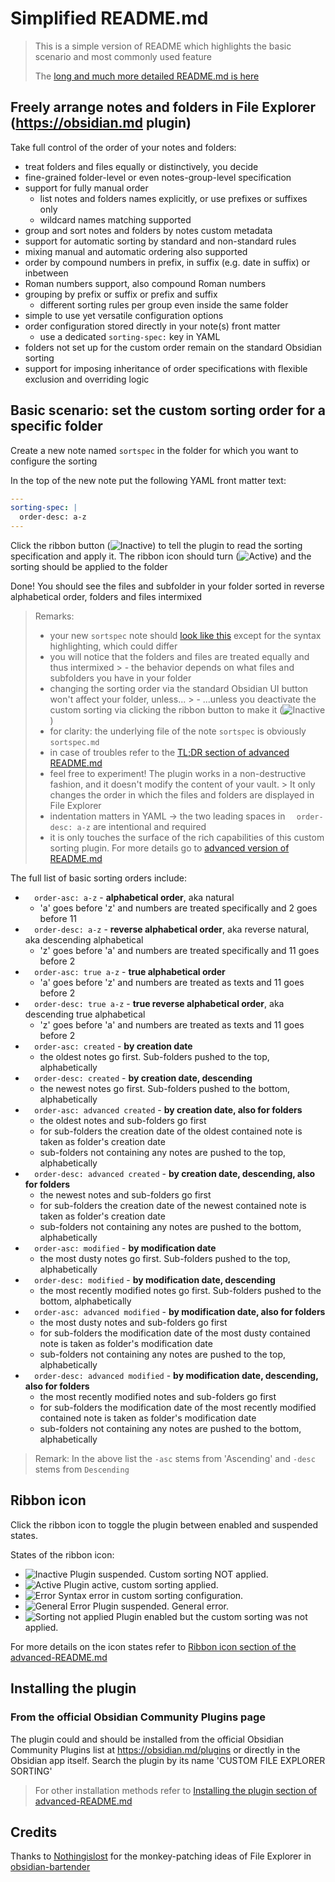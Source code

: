 # Simplified README.md

> This is a simple version of README which highlights the basic scenario and most commonly used feature
>
> The [long and much more detailed README.md is here](./advanced-README.md)

## Freely arrange notes and folders in File Explorer (https://obsidian.md plugin)

Take full control of the order of your notes and folders:

- treat folders and files equally or distinctively, you decide
- fine-grained folder-level or even notes-group-level specification
- support for fully manual order
  - list notes and folders names explicitly, or use prefixes or suffixes only
  - wildcard names matching supported
- group and sort notes and folders by notes custom metadata
- support for automatic sorting by standard and non-standard rules
- mixing manual and automatic ordering also supported
- order by compound numbers in prefix, in suffix (e.g. date in suffix) or inbetween
- Roman numbers support, also compound Roman numbers
- grouping by prefix or suffix or prefix and suffix
  - different sorting rules per group even inside the same folder
- simple to use yet versatile configuration options
- order configuration stored directly in your note(s) front matter
  - use a dedicated `sorting-spec:` key in YAML
- folders not set up for the custom order remain on the standard Obsidian sorting
- support for imposing inheritance of order specifications with flexible exclusion and overriding logic

## Basic scenario: set the custom sorting order for a specific folder

Create a new note named `sortspec` in the folder for which you want to configure the sorting

In the top of the new note put the following YAML front matter text:

```yaml
---
sorting-spec: |
  order-desc: a-z
---
```

Click the ribbon button (![Inactive](./docs/icons/icon-inactive.png)) to tell the plugin to read the sorting specification and apply it.
The ribbon icon should turn (![Active](./docs/icons/icon-active.png)) and the sorting should be applied to the folder

Done!
You should see the files and subfolder in your folder sorted in reverse alphabetical order, folders and files intermixed

> Remarks:
> - your new `sortspec` note should [look like this](./docs/examples/basic/sortspec.md?plain=1) except for the syntax highlighting, which could differ
> - you will notice that the folders and files are treated equally and thus intermixed
    >   - the behavior depends on what files and subfolders you have in your folder
> - changing the sorting order via the standard Obsidian UI button won't affect your folder, unless...
    >   - ...unless you deactivate the custom sorting via clicking the ribbon button to make it (![Inactive](./docs/icons/icon-inactive.png))
> - for clarity: the underlying file of the note `sortspec` is obviously `sortspec.md`
> - in case of troubles refer to the [TL;DR section of advanced README.md](./advanced-README.md#tldr-usage)
> - feel free to experiment! The plugin works in a non-destructive fashion, and it doesn't modify the content of your vault.
    >   It only changes the order in which the files and folders are displayed in File Explorer
> - indentation matters in YAML -> the two leading spaces in `  order-desc: a-z` are intentional and required
> - it is only touches the surface of the rich capabilities of this custom sorting plugin. For more details go to [advanced version of README.md](./advanced-README.md)

The full list of basic sorting orders include:
- `  order-asc: a-z` - **alphabetical order**, aka natural
  - 'a' goes before 'z' and numbers are treated specifically and 2 goes before 11
- `  order-desc: a-z` - **reverse alphabetical order**, aka reverse natural, aka descending alphabetical
  - 'z' goes before 'a' and numbers are treated specifically and 11 goes before 2
- `  order-asc: true a-z` - **true alphabetical order**
  - 'a' goes before 'z' and numbers are treated as texts and 11 goes before 2
- `  order-desc: true a-z` - **true reverse alphabetical order**, aka descending true alphabetical
  - 'z' goes before 'a' and numbers are treated as texts and 11 goes before 2
- `  order-asc: created` - **by creation date**
  - the oldest notes go first. Sub-folders pushed to the top, alphabetically
- `  order-desc: created` - **by creation date, descending**
  - the newest notes go first. Sub-folders pushed to the bottom, alphabetically
- `  order-asc: advanced created` - **by creation date, also for folders**
  - the oldest notes and sub-folders go first
  - for sub-folders the creation date of the oldest contained note is taken as folder's creation date
  - sub-folders not containing any notes are pushed to the top, alphabetically
- `  order-desc: advanced created` - **by creation date, descending, also for folders**
  - the newest notes and sub-folders go first
  - for sub-folders the creation date of the newest contained note is taken as folder's creation date
  - sub-folders not containing any notes are pushed to the bottom, alphabetically
- `  order-asc: modified` - **by modification date**
  - the most dusty notes go first. Sub-folders pushed to the top, alphabetically
- `  order-desc: modified` - **by modification date, descending**
  - the most recently modified notes go first. Sub-folders pushed to the bottom, alphabetically
- `  order-asc: advanced modified` - **by modification date, also for folders**
  - the most dusty notes and sub-folders go first
  - for sub-folders the modification date of the most dusty contained note is taken as folder's modification date
  - sub-folders not containing any notes are pushed to the top, alphabetically
- `  order-desc: advanced modified` - **by modification date, descending, also for folders**
  - the most recently modified notes and sub-folders go first
  - for sub-folders the modification date of the most recently modified contained note is taken as folder's modification date
  - sub-folders not containing any notes are pushed to the bottom, alphabetically

> Remark:
> In the above list the `-asc` stems from 'Ascending' and `-desc` stems from `Descending`

## Ribbon icon

Click the ribbon icon to toggle the plugin between enabled and suspended states.

States of the ribbon icon:

- ![Inactive](./docs/icons/icon-inactive.png) Plugin suspended. Custom sorting NOT applied.
- ![Active](./docs/icons/icon-active.png) Plugin active, custom sorting applied.
- ![Error](./docs/icons/icon-error.png) Syntax error in custom sorting configuration.
- ![General Error](./docs/icons/icon-general-error.png) Plugin suspended. General error.
- ![Sorting not applied](./docs/icons/icon-not-applied.png) Plugin enabled but the custom sorting was not applied.

For more details on the icon states refer to [Ribbon icon section of the advanced-README.md](./advanced-README.md#ribbon-icon)

## Installing the plugin

### From the official Obsidian Community Plugins page

The plugin could and should be installed from the official Obsidian Community Plugins list at https://obsidian.md/plugins
or directly in the Obsidian app itself.
Search the plugin by its name 'CUSTOM FILE EXPLORER SORTING'

> For other installation methods refer to [Installing the plugin section of advanced-README.md](./advanced-README.md#installing-the-plugin)

## Credits

Thanks to [Nothingislost](https://github.com/nothingislost) for the monkey-patching ideas of File Explorer
in [obsidian-bartender](https://github.com/nothingislost/obsidian-bartender)


